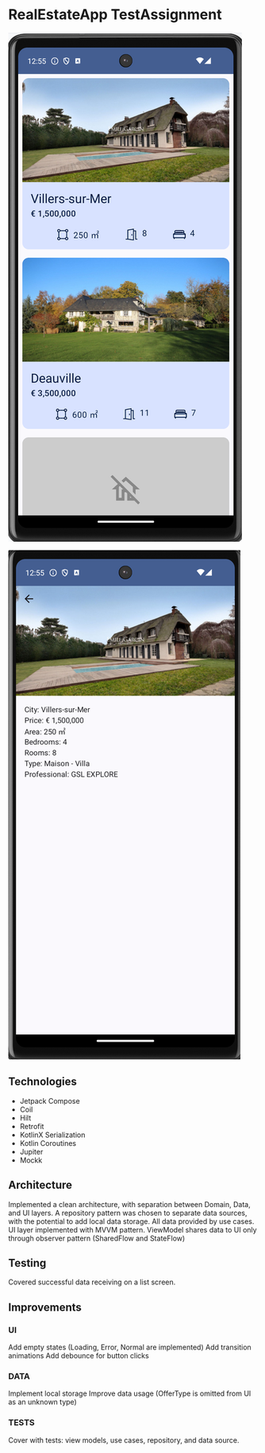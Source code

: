 # RealEstateApp TestAssignment

![Screenshot](imgs/list.png)

![Screenshot](imgs/details.png)

## Technologies

- Jetpack Compose
- Coil
- Hilt
- Retrofit
- KotlinX Serialization
- Kotlin Coroutines
- Jupiter
- Mockk

## Architecture

Implemented a clean architecture, with separation between Domain, Data, and UI layers.
A repository pattern was chosen to separate data sources, with the potential to add local data storage.
All data provided by use cases.
UI layer implemented with MVVM pattern. ViewModel shares data to UI only through observer pattern (SharedFlow and StateFlow)

## Testing

Covered successful data receiving on a list screen.

## Improvements

### UI
Add empty states (Loading, Error, Normal are implemented)
Add transition animations
Add debounce for button clicks

### DATA
Implement local storage
Improve data usage (OfferType is omitted from UI as an unknown type)

### TESTS

Cover with tests: view models, use cases, repository, and data source. 
